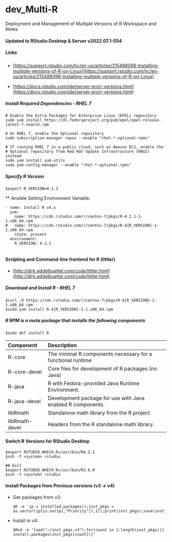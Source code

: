 # dev_Multi-R
Deployment and Management of Multiple Versions of R Workspace and Notes

#### Updated to RStudio Desktop & Server v2022.07.1-554

##### Links
- [https://support.rstudio.com/hc/en-us/articles/215488098-Installing-multiple-versions-of-R-on-Linux](https://support.rstudio.com/hc/en-us/articles/215488098-Installing-multiple-versions-of-R-on-Linux) <br/>

- [https://docs.rstudio.com/ide/server-pro/r-versions.html](https://docs.rstudio.com/ide/server-pro/r-versions.html) <br/>

##### Install Required Dependencies - RHEL 7
```
# Enable the Extra Packages for Enterprise Linux (EPEL) repository
sudo yum install https://dl.fedoraproject.org/pub/epel/epel-release-latest-7.noarch.rpm 

# On RHEL 7, enable the Optional repository
sudo subscription-manager repos --enable "rhel-*-optional-rpms"

# If running RHEL 7 in a public cloud, such as Amazon EC2, enable the
# Optional repository from Red Hat Update Infrastructure (RHUI) instead
sudo yum install yum-utils
sudo yum-config-manager --enable "rhel-*-optional-rpms"
```

##### Specify R Version
`$export R_VERSION=4.1.3` <br/>

** Ansible Setting Environment Variable: <br/>
```
- name: Install R v4.x
  yum:
    name: https://cdn.rstudio.com/r/centos-7/pkgs/R-4.2.1-1-1.x86_64.rpm
#   name: https://cdn.rstudio.com/r/centos-7/pkgs/R-${R_VERSION}-1-1.x86_64.rpm
    state: present
  environment:
    R_VERSION: 4.2.1
   
```

#### Scripting and Command-line frontend for R (littler)
- [http://dirk.eddelbuettel.com/code/littler.html](http://dirk.eddelbuettel.com/code/littler.html) <br/>

##### Download and Install R - RHEL 7
```
$curl -O https://cdn.rstudio.com/r/centos-7/pkgs/R-${R_VERSION}-1-1.x86_64.rpm
$sudo yum install R-${R_VERSION}-1-1.x86_64.rpm
```


##### R RPM is a meta package that installs the following components
`$sudo dnf install R` <br/> 

| Component	     | Description                                                  |
|:---------------|:------------------------------------------------------------ | 
| R-core	       | The minimal R components necessary for a functional runtime  |
| R-core-devel	 | Core files for development of R packages (no Java)           |
| R-java	       | R with Fedora-provided Java Runtime Environment.             | 
| R-java-devel	 | Development package for use with Java enabled R components.  |
| libRmath	     | Standalone math library from the R project                   |
| libRmath-devel | Headers from the R standalone math library.                  |

#### Switch R Versions for RStudio Desktop
```
$export RSTUDIO_WHICH_R=/usr/bin/R4.2.1
$ssh -Y <system> rstudio

## Exit
$export RSTUDIO_WHICH_R=/usr/bin/R3.6.0
$ssh -Y <system> rstudio
```

#### Install Packages from Previous versions (v3 -> v4)
- Get packages from v3:
  ```
  $R -e 'ip = installed.packages();inst_pkgs = as.vector(ip[is.na(ip[,"Priority"]),1]);print(inst_pkgs);save(inst_pkgs,file="~/inst_pkgs.v3")'
  ```
  
- Install in v4:
  ```
  $Rv4 -e ‘load("~/inst_pkgs.v3");for(count in 1:length(inst_pkgs)){  install.packages(inst_pkgs[count])}’
  ```
